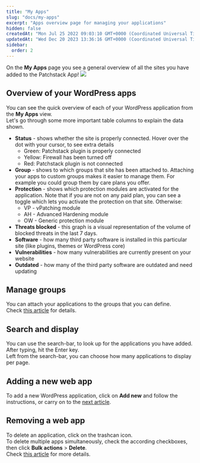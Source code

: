 ```yaml
---
title: "My Apps"
slug: "docs/my-apps"
excerpt: "Apps overview page for managing your applications"
hidden: false
createdAt: "Mon Jul 25 2022 09:03:10 GMT+0000 (Coordinated Universal Time)"
updatedAt: "Wed Dec 20 2023 13:36:16 GMT+0000 (Coordinated Universal Time)"
sidebar:
  order: 2
---
```

On the **My Apps** page you see a general overview of all the sites you have added to the Patchstack App!
![](@images/3d12c97-patchstack-my-apps.png)

## Overview of your WordPress apps

You can see the quick overview of each of your WordPress application from the **My Apps** view.  
Let's go through some more important table columns to explain the data shown.

- **Status** - shows whether the site is properly connected. Hover over the dot with your cursor, to see extra details
  - Green: Patchstack plugin is properly connected
  - Yellow: Firewall has been turned off
  - Red: Patchstack plugin is not connected
- **Group** - shows to which groups that site has been attached to. Attaching your apps to custom groups makes it easier to manage them. For example you could group them by care plans you offer.
- **Protection** - shows which protection modules are activated for the application. Note that if you are not on any paid plan, you can see a toggle which lets you activate the protection on that site. Otherwise:
  - VP - vPatching module
  - AH - Advanced Hardening module
  - OW - Generic protection module
- **Threats blocked** - this graph is a visual representation of the volume of blocked threats in the last 7 days.
- **Software** - how many third party software is installed in this particular site (like plugins, themes or WordPress core)
- **Vulnerabilities** - how many vulnerabilities are currently present on your website
- **Outdated** - how many of the third party software are outdated and need updating

## Manage groups

You can attach your applications to the groups that you can define.  
Check [this article](https://docs.patchstack.com/docs/application-groups) for details.

## Search and display

You can use the search-bar, to look up for the applications you have added. After typing, hit the Enter key.  
Left from the search-bar, you can choose how many applications to display per page.

## Adding a new web app

To add a new WordPress application, click on **Add new** and follow the instructions, or carry on to the [next article](https://docs.patchstack.com/docs/adding-a-web-app).

## Removing a web app

To delete an application, click on the trashcan icon.  
To delete multiple apps simultaneously, check the according checkboxes, then click **Bulk actions** > **Delete**.  
Check [this article](https://docs.patchstack.com/docs/removing-a-web-app) for more details.
